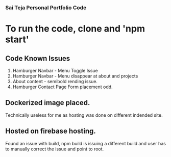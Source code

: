 ### Sai Teja Personal Portfolio Code

# To run the code, clone and 'npm start'

## Code Known Issues
 1. Hamburger Navbar - Menu Toggle Issue
 2. Hamburger Navbar - Menu disappear at about and projects
 3. About content - semibold rending issue.
 4. Hamburger Contact Page Form placement odd.

## Dockerized image placed.
Technically useless for me as hosting was done on different indended site.

## Hosted on firebase hosting.
Found an issue with build, npm build is issuing a different build and user has to manually correct the issue and point to root.
